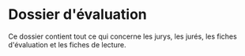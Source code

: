 # Dossier d'évaluation

Ce dossier contient tout ce qui concerne les jurys, les jurés, les fiches d'évaluation et les fiches de lecture.
